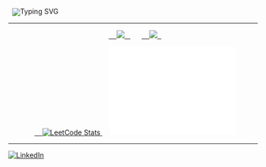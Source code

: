 <p align="left" style="line-height: 1; margin: 0; padding: 0;">
  <img src="https://readme-typing-svg.demolab.com?font=Fira+Code&weight=500&size=22&duration=2200&pause=1000&color=4AA9F1&width=800&lines=Hi%2C+I'm+Evan%2C+a+freshman+CS+student+at+UNC+Chapel+Hill!" alt="Typing SVG" />
</p>

---

<p align="center">
  <a href="https://github.com/evanap003300" style="margin-right: 15px;">
    <img height="180em" src="https://github-readme-stats.vercel.app/api?username=evanap003300&show_icons=true&count_private=true&hide_border=true&theme=radical"/>
  </a>
  <a href="https://github.com/evanap003300"">
    <img height="180em" src="https://github-readme-stats.vercel.app/api/top-langs/?username=evanap003300&layout=compact&langs_count=8&hide_border=true&theme=radical"/>
  </a>
</p>

<p align="center">
  <a href="https://leetcode.com/evanap0330" style="margin-right: 15px;">
    <img height="180em" src="https://leetcard.jacoblin.cool/evanap0330?theme=dark" alt="LeetCode Stats"/>
  </a>
  <a href="[https://codeforces.com/profile/evanap0330">
    <img height="180em" src="https://raw.githubusercontent.com/evanap003300/CF-Stats/main/output/light_card.svg#gh-dark-mode-only" alt="Codeforces Stats"/>
  </a>
</p>

---

[![LinkedIn](https://img.shields.io/badge/LinkedIn-Evan%20Phillips-blue?logo=linkedin&style=for-the-badge)](https://www.linkedin.com/in/evan-phillips111)

